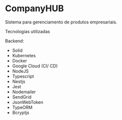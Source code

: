 # CompanyHUB
Sistema para gerenciamento de produtos empresariais.

Tecnologias utilizadas 
 

Backend:
 
- Solid 
- Kubernetes
- Docker
- Google Cloud (CI/ CD)
- NodeJS
- Typescript
- Nestjs
- Jest
- Nodemailer
- SendGrid
- JsonWebToken
- TypeORM
- Bcryptjs
